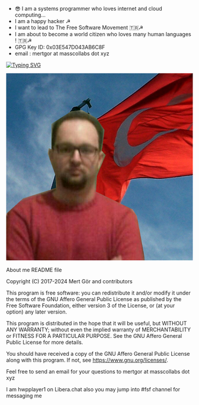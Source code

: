 * 😎 I am a systems programmer who loves internet and cloud computing...
* I am a happy hacker ☭
* I want to lead to The Free Software Movement 🇹🇷☭
* I am about to become a world citizen who loves many human languages ! 🇹🇷☭
* GPG Key ID: 0x03E547D043AB6C8F
* email : mertgor at masscollabs dot xyz

[![Typing SVG](https://readme-typing-svg.demolab.com?pause=1000&color=DFDA2C&background=34105D&random=false&width=1000&lines=%F0%9F%98%8E+I+am+a+systems+programmer+who+loves+internet+and+cloud+computing...;I+am+a+happy+hacker+%E2%98%AD;I+want+to+lead+to+The+Free+Software+Movement+%F0%9F%87%B9%F0%9F%87%B7%E2%98%AD;I+am+about+to+become+a+world+citizen+who+loves+many+human+languages+!+%F0%9F%87%B9%F0%9F%87%B7%E2%98%AD;GPG+Key+ID%3A+0x03E547D043AB6C8F;email+%3A+mertgor+at+masscollabs+dot+xyz)](https://git.io/typing-svg)


![Mert Gör](trmertgor.png)

About me README file

Copyright (C) 2017-2024 Mert Gör and contributors

This program is free software: you can redistribute it and/or modify
it under the terms of the GNU Affero General Public License as published
by the Free Software Foundation, either version 3 of the License, or
(at your option) any later version.

This program is distributed in the hope that it will be useful,
but WITHOUT ANY WARRANTY; without even the implied warranty of
MERCHANTABILITY or FITNESS FOR A PARTICULAR PURPOSE.  See the
GNU Affero General Public License for more details.

You should have received a copy of the GNU Affero General Public License
along with this program.  If not, see <https://www.gnu.org/licenses/>.

Feel free to send an email for your questions to mertgor at masscollabs dot xyz

I am hwpplayer1 on Libera.chat also you may jump into #fsf channel for messaging me

 







 






 

